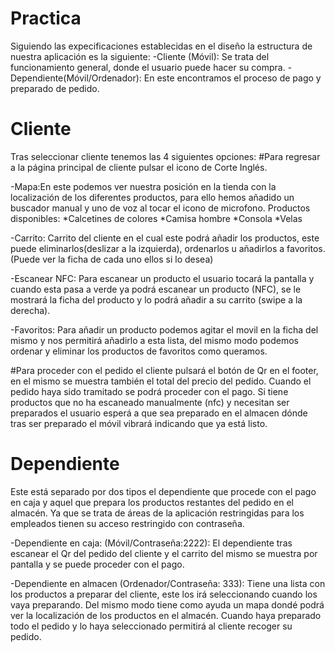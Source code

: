 # Practica
Siguiendo las expecificaciones establecidas en el diseño la estructura de nuestra aplicación es la siguiente:
-Cliente (Móvil): Se trata del funcionamiento general, donde el usuario puede hacer su compra.
-Dependiente(Móvil/Ordenador): En este encontramos el proceso de pago y preparado de pedido.

# Cliente
Tras seleccionar cliente tenemos las 4 siguientes opciones:
#Para regresar a la página principal de cliente pulsar el icono de Corte Inglés.

-Mapa:En este podemos ver nuestra posición en la tienda con la localización de los diferentes productos, para ello hemos añadido un buscador manual y uno  de voz al tocar el icono de microfono. 
Productos disponibles:
*Calcetines de colores
*Camisa hombre
*Consola
*Velas

-Carrito: Carrito del cliente en el cual este podrá añadir los productos, este puede eliminarlos(deslizar a la izquierda), ordenarlos u añadirlos a favoritos. (Puede ver la ficha de cada uno ellos si lo desea)

-Escanear NFC: Para escanear un producto el usuario tocará la pantalla y cuando esta pasa a verde ya podrá escanear un producto (NFC), se le mostrará la ficha del producto y lo podrá añadir a su carrito (swipe a la derecha).

-Favoritos: Para añadir un producto podemos agitar el movil en la ficha del mismo y nos permitirá añadirlo a esta lista, del mismo modo podemos ordenar y eliminar los productos de favoritos como queramos.

#Para proceder con el pedido el cliente pulsará el botón de Qr en el footer, en el mismo se muestra también el total del precio del pedido. Cuando el pedido haya sido tramitado se podrá proceder con el pago. Si tiene productos que no ha escaneado manualmente (nfc) y necesitan ser preparados el usuario esperá a que sea preparado en el almacen dónde tras ser preparado el móvil vibrará indicando que ya está listo. 

# Dependiente
Este está separado por dos tipos el dependiente que procede con el pago en caja y aquel que prepara los productos restantes del pedido en el almacén. Ya que se trata de áreas de  la aplicación restringidas para los empleados tienen su acceso restringido con contraseña.

-Dependiente en caja: (Móvil/Contraseña:2222): El dependiente tras escanear el Qr del pedido del cliente y el carrito del mismo se muestra por pantalla  y se puede proceder con el pago.

-Dependiente en almacen (Ordenador/Contraseña: 333): Tiene una lista con los productos a preparar del cliente, este los irá seleccionando cuando los vaya preparando. Del mismo modo tiene como ayuda un mapa dondé podrá ver la localización de los productos en el almacén. Cuando haya preparado todo el pedido y lo haya seleccionado permitirá al cliente recoger su pedido.